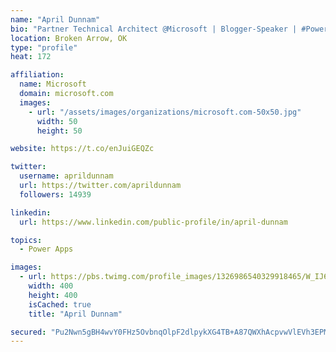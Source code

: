 ```yaml
---
name: "April Dunnam"
bio: "Partner Technical Architect @Microsoft | Blogger-Speaker | #PowerApps, #PowerAutomate, #Office365, #SharePoint | #WIT | #Karaoke Queen"
location: Broken Arrow, OK
type: "profile"
heat: 172

affiliation:
  name: Microsoft
  domain: microsoft.com
  images:
    - url: "/assets/images/organizations/microsoft.com-50x50.jpg"
      width: 50
      height: 50

website: https://t.co/enJuiGEQZc

twitter:
  username: aprildunnam
  url: https://twitter.com/aprildunnam
  followers: 14939

linkedin:
  url: https://www.linkedin.com/public-profile/in/april-dunnam

topics:
  - Power Apps

images:
  - url: https://pbs.twimg.com/profile_images/1326986540329918465/W_IJ6Ih2_400x400.jpg
    width: 400
    height: 400
    isCached: true
    title: "April Dunnam"

secured: "Pu2Nwn5gBH4wvY0FHz5OvbnqOlpF2dlpykXG4TB+A87QWXhAcpvwVlEVh3EPMDkzu4Pjf4elkrpWWkkPB1vsrBDjiajANUG7umWl+xvLVVP5bG/oWAKPmhzREQRVFWuiRbabJKAJPmTRv+pRJ12JpGSOnPCRXmEpIarR5XHftLZSS5aObR4liQ1ak7D01ZzFl1MUCGrez01r2KEI5ZyhMHJk7sziwWdEY6ws0o2RHjv0tC+HwjKTadgWctdpHv1orSmVQ5m+i/lCxbKG+JDA+im4MZydEUvtwriJHJjrZ2481uRWCvb4HVCXZyIFMl4s2RM4hKne/qIAy56QJ8BF5xtelrsI8UJrLlPm8GIlYaM0LSnZJdUJnFXFVYJ6WM286Qsi+EsA7uSCgE2LmI/poLFqoP9O7Df+koPS5O5+E8o=;71bOlD3BhhCWifNdjUtitg=="
---
```


